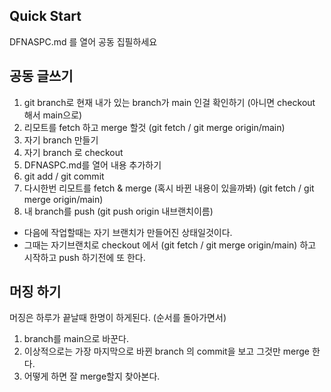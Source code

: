 ## Quick Start
DFNASPC.md 를 열어 공동 집필하세요

## 공동 글쓰기
1. git branch로 현재 내가 있는 branch가 main 인걸 확인하기 (아니면 checkout 해서 main으로)
2. 리모트를 fetch 하고 merge 할것 (git fetch / git merge origin/main)
3. 자기 branch 만들기
4. 자기 branch 로 checkout
5. DFNASPC.md를 열어 내용 추가하기
6. git add / git commit
7. 다시한번 리모트를 fetch & merge  (혹시 바뀐 내용이 있을까봐) (git fetch / git merge origin/main)
8. 내 branch를 push (git push origin 내브랜치이름)

* 다음에 작업할때는 자기 브랜치가 만들어진 상태일것이다. 
* 그때는 자기브랜치로 checkout 에서 (git fetch / git merge origin/main) 하고 시작하고 push 하기전에 또 한다.

## 머징 하기
머징은 하루가 끝날때 한명이 하게된다. (순서를 돌아가면서)

1. branch를 main으로 바꾼다.
2. 이상적으로는 가장 마지막으로 바뀐 branch 의 commit을 보고 그것만 merge 한다. 
3. 어떻게 하면 잘 merge할지 찾아본다.